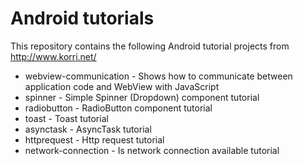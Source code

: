 Android tutorials
=================

This repository contains the following Android tutorial projects from http://www.korri.net/

* webview-communication - Shows how to communicate between application code and WebView with JavaScript
* spinner               - Simple Spinner (Dropdown) component tutorial
* radiobutton           - RadioButton component tutorial
* toast                 - Toast tutorial
* asynctask             - AsyncTask tutorial
* httprequest           - Http request tutorial
* network-connection    - Is network connection available tutorial
